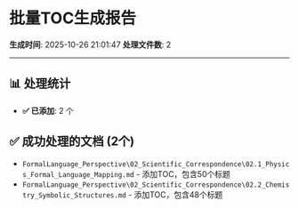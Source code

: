 # 批量TOC生成报告
**生成时间**: 2025-10-26 21:01:47
**处理文件数**: 2

---

## 📊 处理统计

- **✅ 已添加**: 2 个

## ✅ 成功处理的文档 (2个)

- `FormalLanguage_Perspective\02_Scientific_Correspondence\02.1_Physics_Formal_Language_Mapping.md` - 添加TOC，包含50个标题
- `FormalLanguage_Perspective\02_Scientific_Correspondence\02.2_Chemistry_Symbolic_Structures.md` - 添加TOC，包含48个标题

